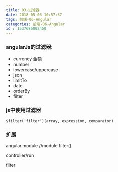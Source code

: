 ```yaml
---
title: 03-过滤器
date: 2018-05-03 10:57:37
tags: 前端-06-Angular
categories: 前端-06-Angular
id : 1537686002450
---
```

### angularJs的过滤器:
- currency 金额
- number 
- lowercase/uppercase
- json
- limitTo
- date
- orderBy
- filter

### js中使用过滤器

```
$filter('filter')(array, expression, comparator)
```
### 扩展

angular.module //module.filter()

controller/run

filter